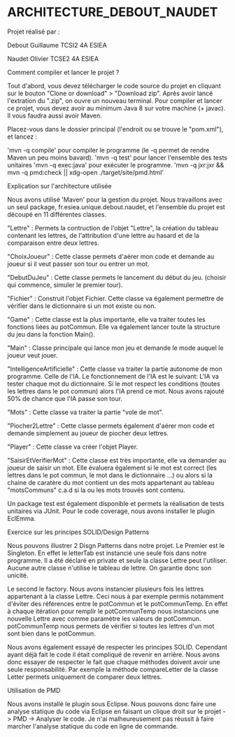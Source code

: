 # ARCHITECTURE_DEBOUT_NAUDET

Projet réalisé par :

Debout Guillaume TCSI2 4A ESIEA 

Naudet Olivier TCSE2 4A ESIEA 


Comment compiler et lancer le projet ?


Tout d'abord, vous devez télécharger le code source du projet en cliquant sur le bouton "Clone or download" > "Download zip". Après avoir lancé l'extration du ".zip", on ouvre un nouveau terminal. Pour compiler et lancer ce projet, vous devez avoir au minimum Java 8 sur votre machine (+ javac). Il vous faudra aussi avoir Maven.

Placez-vous dans le dossier principal (l'endroit ou se trouve le "pom.xml"), et lancez :

'mvn -q compile' pour compiler le programme (le -q permet de rendre Maven un peu moins bavard).
'mvn -q test' pour lancer l'ensemble des tests unitaires
'mvn -q exec:java' pour exécuter le programme.
'mvn -q jxr:jxr && mvn -q pmd:check || xdg-open ./target/site/pmd.html'
 
 
Explication sur l'architecture utilisée
 
Nous avons utilisé 'Maven' pour la gestion du projet. Nous travaillons avec un seul package, fr.esiea.unique.debout.naudet, et l'ensemble du projet est découpé en 11 différentes classes.

"Lettre" : Permets la contruction de l'objet "Lettre", la création du tableau contenant les lettres, de l'attribution d'une lettre au hasard et de la comparaison entre deux lettres.

"ChoixJoueur" : Cette classe permets d'aérer mon code et demande au joueur si il veut passer son tour ou entrer un mot.

"DebutDuJeu" : Cette classe permets le lancement du début du jeu. (choisir qui commence, simuler le premier tour).

"Fichier" : Construit l'objet Fichier. Cette classe va également permettre de vérifier dans le dictionnaire si un mot existe ou non.

"Game" : Cette classe est la plus importante, elle va traiter toutes les fonctions liées au potCommun. Elle va également lancer toute la structure du jeu dans la fonction Main().

"Main" : Classe principale qui lance mon jeu et demande le mode auquel le joueur veut jouer.

"IntelligenceArtificielle" : Cette classe va traiter la partie autonome de mon programme. Celle de l'IA. Le fonctionnement de l'IA est le suivant: L'IA va tester chaque mot du dictionnaire. Si le mot respect les conditions (toutes les lettres dans le pot commun) alors l'IA prend ce mot. Nous avons rajouté 50% de chance que l'IA passe son tour.

"Mots" : Cette classe va traiter la partie "vole de mot".

"Piocher2Lettre" : Cette classe permets également d'aérer mon code et demande simplement au joueur de piocher deux lettres.

"Player" : Cette classe va créer l'objet Player.

"SaisirEtVerifierMot" : Cette classe est très importante, elle va demander au joueur de saisir un mot. Elle évaluera également si le mot est correct (les lettres dans le pot commun, le mot dans le dictionnaire ...) ou alors si la chaine de caratère du mot contient un des mots appartenant au tableau "motsCommuns" c.a.d si la ou les mots trouvés sont contenu.

Un package test est également disponible et permets la réalisation de tests unitaires via JUnit.
Pour le code coverage, nous avons installer le plugin EclEmma.
 
  
 
Exercice sur les principes SOLID/Design Patterns
 
Nous pouvons illustrer 2 Disgn Patterns dans notre projet. 
Le Premier est le Singleton. En effet le letterTab est instancié une seule fois dans notre programme. Il a été déclaré en private et seule la classe Lettre peut l'utiliser. Aucune autre classe n'utilise le tableau de lettre. On garantie donc son unicité.
 
Le second le factory. Nous avons instancier plusieurs fois les lettres appartenant à la classe Lettre. Ceci nous à par exemple permis notamment d'éviter des références entre le potCommun et le potCommunTemp. En effet à chaque itération pour remplir le potCommunTemp nous instancions une nouvelle Lettre avec comme paramètre les valeurs de potCommun. potCommunTemp nous permets de vérifier si toutes les lettres d'un mot sont bien dans le potCommun. 
 
Nous avons également essayé de respecter les principes SOLID. Cependant ayant déjà fait le code il était compliqué de revenir en arrière. Nous avons donc essayer de respecter le fait que chaque méthodes doivent avoir une seule responsabilité. Par exemple la méthode compareLetter de la classe Letter permets uniquement de comparer deux lettres. 
 
 
 
Utilisation de PMD

Nous avons installé le plugin sous Eclipse. Nous pouvons donc faire une analyse statique du code via Eclipse en faisant un clique droit sur le projet -> PMD -> Analyser le code. Je n'ai malheureusement pas réussit à faire marcher l'analyse statique du code en ligne de commande. 






















